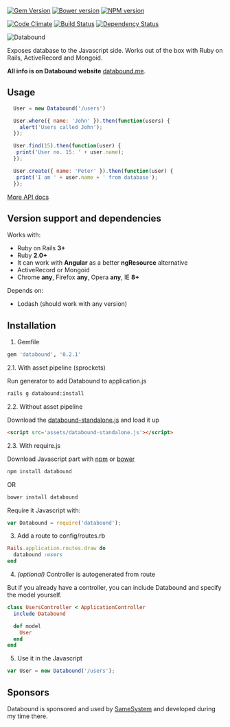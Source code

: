 [![Gem Version](https://badge.fury.io/rb/databound.svg)](http://badge.fury.io/rb/databound)
[![Bower version](https://badge.fury.io/bo/databound.svg)](http://badge.fury.io/bo/databound)
[![NPM version](https://badge.fury.io/js/databound.svg)](http://badge.fury.io/js/databound)

[![Code Climate](https://codeclimate.com/github/Nedomas/databound/badges/gpa.svg)](https://codeclimate.com/github/Nedomas/databound)
[![Build Status](https://travis-ci.org/Nedomas/databound.svg)](https://travis-ci.org/Nedomas/databound)
[![Dependency Status](https://gemnasium.com/Nedomas/databound.svg)](https://gemnasium.com/Nedomas/databound)

![Databound](https://cloud.githubusercontent.com/assets/1877286/4743542/df89dcec-5a28-11e4-9114-6f383fe269cb.png)

Exposes database to the Javascript side.
Works out of the box with Ruby on Rails, ActiveRecord and Mongoid.

**All info is on Databound website** [databound.me](http://databound.me).

## Usage

```js
  User = new Databound('/users')

  User.where({ name: 'John' }).then(function(users) {
    alert('Users called John');
  });

  User.find(15).then(function(user) {
   print('User no. 15: ' + user.name);
  });

  User.create({ name: 'Peter' }).then(function(user) {
   print('I am ' + user.name + ' from database');
  });
```

[More API docs](http://nedomas.github.io/databound/src/databound.html)

## Version support and dependencies

Works with:
- Ruby on Rails **3+**
- Ruby **2.0+**
- It can work with **Angular** as a better **ngResource** alternative
- ActiveRecord or Mongoid
- Chrome **any**, Firefox **any**, Opera **any**, IE **8+**

Depends on:
- Lodash (should work with any version)

## Installation

1. Gemfile
```ruby
gem 'databound', '0.2.1'
```

2.1. With asset pipeline (sprockets)

Run generator to add Databound to application.js
```sh
rails g databound:install
```

2.2. Without asset pipeline

Download the [databound-standalone.js](https://raw.githubusercontent.com/Nedomas/databound/master/dist/databound-standalone.js) and load it up
```html
<script src='assets/databound-standalone.js'></script>
```

2.3. With require.js

Download Javascript part with [npm](http://npmjs.com) or [bower](bower.io)

```sh
npm install databound
```

OR

```sh
bower install databound
```

Require it Javascript with:
```javascript
var Databound = require('databound');
```

3. Add a route to config/routes.rb
```ruby
Rails.application.routes.draw do
  databound :users
end
```

4. *(optional)* Controller is autogenerated from route

But if you already have a controller, you can include Databound and specify the model yourself.
```ruby
class UsersController < ApplicationController
  include Databound

  def model
    User
  end
end
```

5. Use it in the Javascript
```javascript
var User = new Databound('/users');
```

## Sponsors

Databound is sponsored and used by [SameSystem](http://www.samesystem.com) and
developed during my time there.

